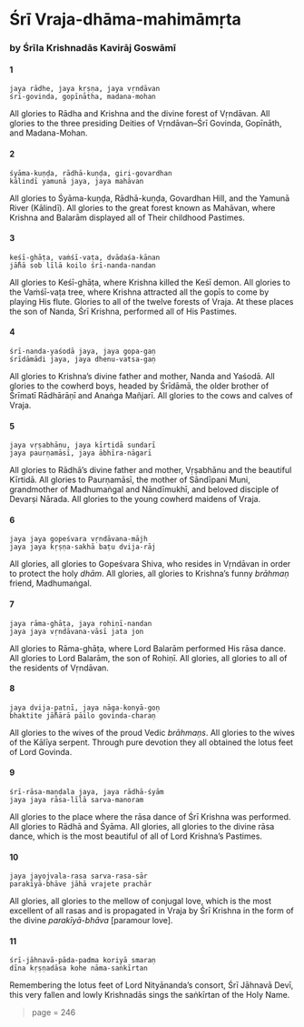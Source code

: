 # Śrī Vraja-dhāma-mahimāmṛta

### by Śrīla Krishnadās Kavirāj Goswāmī

#### 1

    jaya rādhe, jaya kṛṣṇa, jaya vṛndāvan
    śrī-govinda, gopīnātha, madana-mohan

All glories to Rādha and Krishna and the divine forest of Vṛndāvan. All glories to the three presiding Deities of Vṛndāvan–Śrī Govinda, Gopīnāth, and Madana-Mohan.

#### 2

    śyāma-kuṇḍa, rādhā-kuṇḍa, giri-govardhan
    kālindī yamunā jaya, jaya mahāvan

All glories to Śyāma-kuṇḍa, Rādhā-kuṇḍa, Govardhan Hill, and the Yamunā River (Kālindī). All glories to the great forest known as Mahāvan, where Krishna and Balarām displayed all of Their childhood Pastimes.

#### 3

    keśī-ghāṭa, vaṁśī-vaṭa, dvādaśa-kānan
    jā̐hā sob līlā koilo śrī-nanda-nandan

All glories to Keśī-ghāṭa, where Krishna killed the Keśī demon. All glories to the Vaṁśī-vaṭa tree, where Krishna attracted all the gopīs to come by playing His flute. Glories to all of the twelve forests of Vraja. At these places the son of Nanda, Śrī Krishna, performed all of His Pastimes.

#### 4

    śrī-nanda-yaśodā jaya, jaya gopa-gaṇ
    śrīdāmādi jaya, jaya dhenu-vatsa-gaṇ

All glories to Krishna’s divine father and mother, Nanda and Yaśodā. All glories to the cowherd boys, headed by Śrīdāmā, the older brother of Śrīmatī Rādhārāṇī and Anaṅga Mañjarī. All glories to the cows and calves of Vraja.

#### 5

    jaya vṛṣabhānu, jaya kīrtidā sundarī
    jaya paurṇamāsī, jaya ābhīra-nāgarī

All glories to Rādhā’s divine father and mother, Vṛṣabhānu and the beautiful Kīrtidā. All glories to Paurṇamāsī, the mother of Sāndīpani Muni, grandmother of Madhumaṅgal and Nāndīmukhī, and beloved disciple of Devarṣi Nārada. All glories to the young cowherd maidens of Vraja.

#### 6

    jaya jaya gopeśvara vṛndāvana-mājh
    jaya jaya kṛṣṇa-sakhā baṭu dvija-rāj

All glories, all glories to Gopeśvara Shiva, who resides in Vṛndāvan in order to protect the holy *dhām*. All glories, all glories to Krishna’s funny *brāhmaṇ* friend, Madhumaṅgal.

#### 7

    jaya rāma-ghāṭa, jaya rohiṇī-nandan
    jaya jaya vṛndāvana-vāsī jata jon

All glories to Rāma-ghāṭa, where Lord Balarām performed His rāsa dance. All glories to Lord Balarām, the son of Rohiṇī. All glories, all glories to all of the residents of Vṛndāvan.

#### 8

    jaya dvija-patnī, jaya nāga-konyā-goṇ
    bhaktite jā̐hārā pāilo govinda-charaṇ

All glories to the wives of the proud Vedic *brāhmaṇs*. All glories to the wives of the Kālīya serpent. Through pure devotion they all obtained the lotus feet of Lord Govinda.

#### 9

    śrī-rāsa-maṇḍala jaya, jaya rādhā-śyām
    jaya jaya rāsa-līlā sarva-manoram

All glories to the place where the rāsa dance of Śrī Krishna was performed. All glories to Rādhā and Śyāma. All glories, all glories to the divine rāsa dance, which is the most beautiful of all of Lord Krishna’s Pastimes.

#### 10

    jaya jayojvala-rasa sarva-rasa-sār
    parakīyā-bhāve jāhā vrajete prachār

All glories, all glories to the mellow of conjugal love, which is the most excellent of all rasas and is propagated in Vraja by Śrī Krishna in the form of the divine *parakīyā-bhāva* [paramour love].

#### 11

    śrī-jāhnavā-pāda-padma koriyā smaraṇ
    dīna kṛṣṇadāsa kohe nāma-saṅkīrtan

Remembering the lotus feet of Lord Nityānanda’s consort, Śrī Jāhnavā Devī, this very fallen and lowly Krishnadās sings the saṅkīrtan of the Holy Name.


> page = 246
